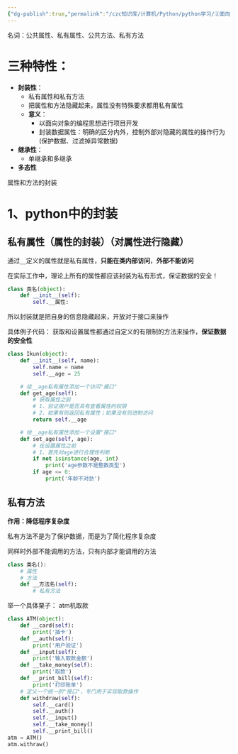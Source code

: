 ```yaml
---
{"dg-publish":true,"permalink":"/czc知识库/计算机/Python/python学习/②面向对象/304-面向对象三大特性-1.封装/","dgPassFrontmatter":true,"created":"2024-11-19T15:34:43.084+08:00","updated":"2024-12-08T12:39:45.365+08:00"}
---
```



名词：公共属性、私有属性、公共方法、私有方法

# 三种特性：
- **封装性**：
	- 私有属性和私有方法
	- 把属性和方法隐藏起来，属性没有特殊要求都用私有属性
	- **意义**：
		- 以面向对象的编程思想进行项目开发
		- 封装数据属性：明确的区分内外，控制外部对隐藏的属性的操作行为(保护数据、过滤掉异常数据)
- **继承性**：
	- 单继承和多继承
- **多态性**

属性和方法的封装

# 1、python中的封装
## 私有属性（属性的封装）（对属性进行隐藏）
通过`__`定义的属性就是私有属性，**只能在类内部访问**，**外部不能访问**

在实际工作中，理论上所有的属性都应该封装为私有形式，保证数据的安全！

```python
class 类名(object):
 	def __init__(self):
		self.__属性:
```

所以封装就是把自身的信息隐藏起来，开放对于接口来操作

具体例子代码：
获取和设置属性都通过自定义的有限制的方法来操作，**保证数据的安全性**
```python
class Ikun(object):
	def __init__(self, name):
		self.name = name
		self.__age = 25

	# 给__age私有属性添加一个访问"接口"
	def get_age(self):
		# 获取属性之前
		# 1、验证用户是否具有查看属性的权限
		# 2、如果有则返回私有属性；如果没有则进制访问
		return self.__age

	# 给__age私有属性添加一个设置"接口"
	def set_age(self, age):
		# 在设置属性之前
		# 1、首先对age进行合理性判断
		if not isinstance(age, int)
			print('age参数不是整数类型')
		if age <= 0:
			print('年龄不对劲')
```


## 私有方法

**作用：降低程序复杂度**

私有方法不是为了保护数据，而是为了简化程序复杂度

同样时外部不能调用的方法，只有内部才能调用的方法

```python
class 类名():
	# 属性
	# 方法
	def __方法名(self):
		# 私有方法
```

举一个具体栗子：
atm机取款
```python
class ATM(object):
	def __card(self):
		print('插卡')
	def __auth(self):
		print('用户验证')
	def __input(self):
		print('输入取款金额')
	def __take_money(self):
		print('取款')
	def __print_bill(self):
		print('打印账单')
	# 定义一个统一的"接口"，专门用于实现取款操作
	def withdraw(self):
		self.__card()
		self.__auth()
		self.__input()
		self.__take_money()
		self.__print_bill()
atm = ATM()
atm.withraw()
```


